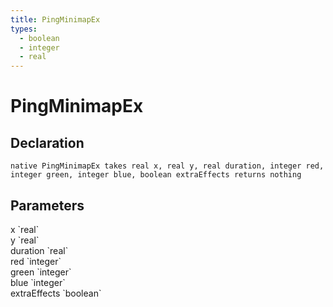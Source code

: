 ```yaml
---
title: PingMinimapEx
types:
  - boolean
  - integer
  - real
---
```


# PingMinimapEx

## Declaration

```
native PingMinimapEx takes real x, real y, real duration, integer red, integer green, integer blue, boolean extraEffects returns nothing
```

## Parameters
<dl>
  <dt>x `real`</dt>
  <dd></dd>

  <dt>y `real`</dt>
  <dd></dd>

  <dt>duration `real`</dt>
  <dd></dd>

  <dt>red `integer`</dt>
  <dd></dd>

  <dt>green `integer`</dt>
  <dd></dd>

  <dt>blue `integer`</dt>
  <dd></dd>

  <dt>extraEffects `boolean`</dt>
  <dd></dd>
</dl>